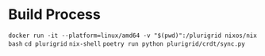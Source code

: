 # Build Process
`docker run -it --platform=linux/amd64 -v "$(pwd)":/plurigrid nixos/nix bash`
`cd plurigrid`
`nix-shell`
`poetry run python plurigrid/crdt/sync.py`
